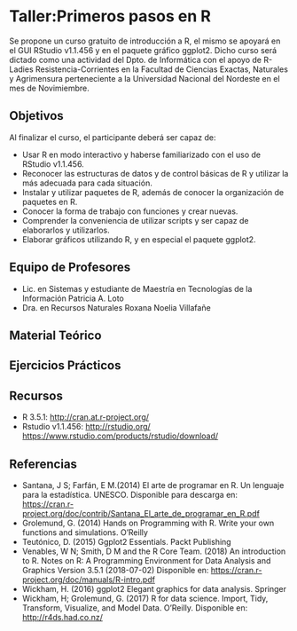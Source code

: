 # Taller:Primeros pasos en R 
Se propone un curso gratuito de introducción a R, el mismo se apoyará en el GUI RStudio v1.1.456 y en el paquete gráfico ggplot2.
Dicho curso será dictado como una actividad del Dpto. de Informática con el apoyo de R-Ladies Resistencia-Corrientes en la Facultad de 
Ciencias Exactas, Naturales y Agrimensura perteneciente a la Universidad Nacional del Nordeste en el mes de Novimiembre.

## Objetivos
Al finalizar el curso, el participante deberá ser capaz de:

*	Usar R en modo interactivo y haberse familiarizado con el uso de RStudio v1.1.456.
*	Reconocer las estructuras de datos y de control básicas de R y utilizar la más adecuada para cada situación.
*	Instalar y utilizar paquetes de R, además de conocer la organización de  paquetes en R.
*	Conocer la forma de trabajo con funciones y crear nuevas.
*	Comprender la conveniencia de utilizar scripts y ser capaz de elaborarlos y utilizarlos.
*	Elaborar gráficos utilizando R, y en especial el paquete ggplot2.

## Equipo de Profesores

*	Lic. en Sistemas y estudiante de Maestría en Tecnologías de la Información Patricia A. Loto 
* Dra. en Recursos Naturales Roxana Noelia Villafañe 

## Material Teórico
## Ejercicios Prácticos
## Recursos 
* R 3.5.1: http://cran.at.r-project.org/
*	Rstudio v1.1.456: http://rstudio.org/ https://www.rstudio.com/products/rstudio/download/

## Referencias
*	Santana, J S; Farfán, E M.(2014) El arte de programar en R. Un lenguaje para la estadística. UNESCO. Disponible para descarga en: https://cran.r-project.org/doc/contrib/Santana_El_arte_de_programar_en_R.pdf
*	Grolemund, G. (2014) Hands on Programming with R. Write your own functions and simulations. O’Reilly
*	Teutónico, D. (2015) Ggplot2 Essentials. Packt Publishing
*	Venables, W N; Smith, D M and the R Core Team. (2018) An introduction to R. Notes on R: A Programming Environment for Data Analysis and Graphics Version 3.5.1 (2018-07-02) Disponible en: https://cran.r-project.org/doc/manuals/R-intro.pdf 
*	Wickham, H. (2016) ggplot2 Elegant graphics for data analysis. Springer
*	Wickham, H; Grolemund, G. (2017) R for data science. Import, Tidy, Transform, Visualize, and Model Data. O’Reilly. Disponible en: http://r4ds.had.co.nz/ 






